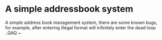 # A simple addressbook system
A simple address book management system, there are some known bugs, for example, after entering illegal format will infinitely enter the dead loop ..QAQ ~
